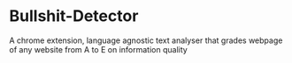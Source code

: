 # Bullshit-Detector
A chrome extension, language agnostic text analyser that grades webpage of any website from A to E on information quality


